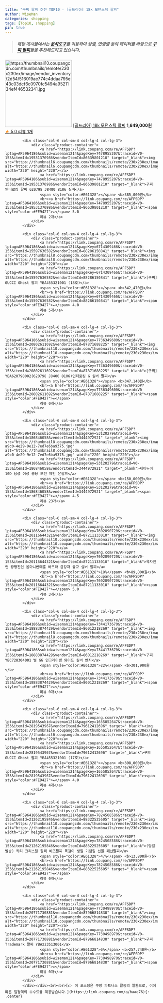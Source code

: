 ```yaml
---
title: "구찌 팔찌 추천 TOP10 - [골드리아] 18k 모던스틱 팔찌"
author: WiseMan
categories: shopping
tags: [Top10, shopping]
pin: true
---
```


> ##### 해당 게시물에서는 [**분석도구**](https://itemscout.io/)를 이용하여 **성별**, **연령별** 등의 데이터를 바탕으로 [**구찌 팔찌**](https://link.coupang.com/a/baae76)들을 추천해드리고 있습니다.
<div class="container"><div class="row">
            <div class="col-6 col-sm-4 col-lg-4 col-lg-3">
                <div class="product-container">
                    <a href="https://link.coupang.com/re/AFFSDP?lptag=AF5964186&subid=wiseman1214&pageKey=7253188270&traceid=V0-153&itemId=18455294129&vendorItemId=5395968342" target="_blank"><img src="https://thumbnail10.coupangcdn.com/thumbnails/remote/230x230ex/image/vendor_inventory/2d54/516019ae774c4ddaa795e43c03dcf6c0970fc5494a9521134ef446532341.jpg" alt="https://thumbnail10.coupangcdn.com/thumbnails/remote/230x230ex/image/vendor_inventory/2d54/516019ae774c4ddaa795e43c03dcf6c0970fc5494a9521134ef446532341.jpg" width="220" height="220"></a>
                    <a href="https://link.coupang.com/re/AFFSDP?lptag=AF5964186&subid=wiseman1214&pageKey=7253188270&traceid=V0-153&itemId=18455294129&vendorItemId=5395968342" target="_blank">[골드리아] 18k 모던스틱 팔찌</a>
                    <span style="color:#E61328"></span> <b>1,649,000원</b>
                    <br><a href="https://link.coupang.com/re/AFFSDP?lptag=AF5964186&subid=wiseman1214&pageKey=7253188270&traceid=V0-153&itemId=18455294129&vendorItemId=5395968342" target="_blank"><span style="color:#FE9427">★</span> 5.0
                    리뷰 1개</a>
                </div>
            </div>
            
            <div class="col-6 col-sm-4 col-lg-4 col-lg-3">
                <div class="product-container">
                    <a href="https://link.coupang.com/re/AFFSDP?lptag=AF5964186&subid=wiseman1214&pageKey=7478955207&traceid=V0-153&itemId=19531370986&vendorItemId=86639801210" target="_blank"><img src="https://thumbnail6.coupangcdn.com/thumbnails/remote/230x230ex/image/vendor_inventory/b134/734fdadfa29579baa94978ffd01158969cb075326a78330f612bee291930.jpg" alt="https://thumbnail6.coupangcdn.com/thumbnails/remote/230x230ex/image/vendor_inventory/b134/734fdadfa29579baa94978ffd01158969cb075326a78330f612bee291930.jpg" width="220" height="220"></a>
                    <a href="https://link.coupang.com/re/AFFSDP?lptag=AF5964186&subid=wiseman1214&pageKey=7478955207&traceid=V0-153&itemId=19531370986&vendorItemId=86639801210" target="_blank">구찌 인터로킹 팔찌 620798 J8400 8106 실버</a>
                    <span style="color:#E61328"></span> <b>385,000원</b>
                    <br><a href="https://link.coupang.com/re/AFFSDP?lptag=AF5964186&subid=wiseman1214&pageKey=7478955207&traceid=V0-153&itemId=19531370986&vendorItemId=86639801210" target="_blank"><span style="color:#FE9427">★</span> 5.0
                    리뷰 2개</a>
                </div>
            </div>
            
            <div class="col-6 col-sm-4 col-lg-4 col-lg-3">
                <div class="product-container">
                    <a href="https://link.coupang.com/re/AFFSDP?lptag=AF5964186&subid=wiseman1214&pageKey=6714309466&traceid=V0-153&itemId=15597636582&vendorItemId=88286150841" target="_blank"><img src="https://thumbnail8.coupangcdn.com/thumbnails/remote/230x230ex/image/vendor_inventory/588e/bbffe44b07cda387864d933c7faa3e6011bb08efe57e8e504ac10685a79c.jpg" alt="https://thumbnail8.coupangcdn.com/thumbnails/remote/230x230ex/image/vendor_inventory/588e/bbffe44b07cda387864d933c7faa3e6011bb08efe57e8e504ac10685a79c.jpg" width="220" height="220"></a>
                    <a href="https://link.coupang.com/re/AFFSDP?lptag=AF5964186&subid=wiseman1214&pageKey=6714309466&traceid=V0-153&itemId=15597636582&vendorItemId=88286150841" target="_blank">[구찌] GUCCI Ghost 팔찌 YBA455321001 (18호)</a>
                    <span style="color:#E61328"></span> <b>342,470원</b>
                    <br><a href="https://link.coupang.com/re/AFFSDP?lptag=AF5964186&subid=wiseman1214&pageKey=6714309466&traceid=V0-153&itemId=15597636582&vendorItemId=88286150841" target="_blank"><span style="color:#FE9427">★</span> 4.0
                    리뷰 5개</a>
                </div>
            </div>
            
            <div class="col-6 col-sm-4 col-lg-4 col-lg-3">
                <div class="product-container">
                    <a href="https://link.coupang.com/re/AFFSDP?lptag=AF5964186&subid=wiseman1214&pageKey=7736349600&traceid=V0-153&itemId=20802611692&vendorItemId=87871688225" target="_blank"><img src="https://thumbnail10.coupangcdn.com/thumbnails/remote/230x230ex/image/vendor_inventory/c2c8/f98507856ff5a79b2319fee03851bb4b9d4bc441355dd27de91761508415.jpg" alt="https://thumbnail10.coupangcdn.com/thumbnails/remote/230x230ex/image/vendor_inventory/c2c8/f98507856ff5a79b2319fee03851bb4b9d4bc441355dd27de91761508415.jpg" width="220" height="220"></a>
                    <a href="https://link.coupang.com/re/AFFSDP?lptag=AF5964186&subid=wiseman1214&pageKey=7736349600&traceid=V0-153&itemId=20802611692&vendorItemId=87871688225" target="_blank">[구찌] YBA620798002(620798 J8400 8106)인터로킹 G 실버 팔찌</a>
                    <span style="color:#E61328"></span> <b>347,140원</b>
                    <br><a href="https://link.coupang.com/re/AFFSDP?lptag=AF5964186&subid=wiseman1214&pageKey=7736349600&traceid=V0-153&itemId=20802611692&vendorItemId=87871688225" target="_blank"><span style="color:#FE9427">★</span> 
                    리뷰 0개</a>
                </div>
            </div>
            
            <div class="col-6 col-sm-4 col-lg-4 col-lg-3">
                <div class="product-container">
                    <a href="https://link.coupang.com/re/AFFSDP?lptag=AF5964186&subid=wiseman1214&pageKey=53120279&traceid=V0-153&itemId=186846058&vendorItemId=3444972921" target="_blank"><img src="https://thumbnail8.coupangcdn.com/thumbnails/remote/230x230ex/image/vendor_inventory/images/2017/12/08/18/5/e9344f17-a9c0-4e29-9e12-7ed7e6ba9375.jpg" alt="https://thumbnail8.coupangcdn.com/thumbnails/remote/230x230ex/image/vendor_inventory/images/2017/12/08/18/5/e9344f17-a9c0-4e29-9e12-7ed7e6ba9375.jpg" width="220" height="220"></a>
                    <a href="https://link.coupang.com/re/AFFSDP?lptag=AF5964186&subid=wiseman1214&pageKey=53120279&traceid=V0-153&itemId=186846058&vendorItemId=3444972921" target="_blank">제이누이 10D 남성 여성 공용 모던 체인 은팔찌</a>
                    <span style="color:#E61328"></span> <b>150,000원</b>
                    <br><a href="https://link.coupang.com/re/AFFSDP?lptag=AF5964186&subid=wiseman1214&pageKey=53120279&traceid=V0-153&itemId=186846058&vendorItemId=3444972921" target="_blank"><span style="color:#FE9427">★</span> 4.5
                    리뷰 23개</a>
                </div>
            </div>
            
            <div class="col-6 col-sm-4 col-lg-4 col-lg-3">
                <div class="product-container">
                    <a href="https://link.coupang.com/re/AFFSDP?lptag=AF5964186&subid=wiseman1214&pageKey=7602890720&traceid=V0-153&itemId=20116644321&vendorItemId=87211133010" target="_blank"><img src="https://thumbnail10.coupangcdn.com/thumbnails/remote/230x230ex/image/vendor_inventory/e721/97ab52734281a0914014afa5a824e36cfcb9b9a0890c04ab39e14e0e085c.jpg" alt="https://thumbnail10.coupangcdn.com/thumbnails/remote/230x230ex/image/vendor_inventory/e721/97ab52734281a0914014afa5a824e36cfcb9b9a0890c04ab39e14e0e085c.jpg" width="220" height="220"></a>
                    <a href="https://link.coupang.com/re/AFFSDP?lptag=AF5964186&subid=wiseman1214&pageKey=7602890720&traceid=V0-153&itemId=20116644321&vendorItemId=87211133010" target="_blank">육자진언 광명진언 옴마니반메훔 바즈라 금강저 불교 실버 팔찌</a>
                    <span style="color:#E61328">18%</span> <b>89,800원</b>
                    <br><a href="https://link.coupang.com/re/AFFSDP?lptag=AF5964186&subid=wiseman1214&pageKey=7602890720&traceid=V0-153&itemId=20116644321&vendorItemId=87211133010" target="_blank"><span style="color:#FE9427">★</span> 5.0
                    리뷰 3개</a>
                </div>
            </div>
            
            <div class="col-6 col-sm-4 col-lg-4 col-lg-3">
                <div class="product-container">
                    <a href="https://link.coupang.com/re/AFFSDP?lptag=AF5964186&subid=wiseman1214&pageKey=7344173670&traceid=V0-153&itemId=18883874429&vendorItemId=86012218269" target="_blank"><img src="https://thumbnail8.coupangcdn.com/thumbnails/remote/230x230ex/image/vendor_inventory/900c/220c8b697cdc92db195587cabd9a79123caf68f05a0a52c3d3f1b1feaf02.jpg" alt="https://thumbnail8.coupangcdn.com/thumbnails/remote/230x230ex/image/vendor_inventory/900c/220c8b697cdc92db195587cabd9a79123caf68f05a0a52c3d3f1b1feaf02.jpg" width="220" height="220"></a>
                    <a href="https://link.coupang.com/re/AFFSDP?lptag=AF5964186&subid=wiseman1214&pageKey=7344173670&traceid=V0-153&itemId=18883874429&vendorItemId=86012218269" target="_blank">구찌 YBC728304001 벌 GG 인그레이빙 와이드 실버 반지</a>
                    <span style="color:#E61328">22%</span> <b>301,900원</b>
                    <br><a href="https://link.coupang.com/re/AFFSDP?lptag=AF5964186&subid=wiseman1214&pageKey=7344173670&traceid=V0-153&itemId=18883874429&vendorItemId=86012218269" target="_blank"><span style="color:#FE9427">★</span> 
                    리뷰 0개</a>
                </div>
            </div>
            
            <div class="col-6 col-sm-4 col-lg-4 col-lg-3">
                <div class="product-container">
                    <a href="https://link.coupang.com/re/AFFSDP?lptag=AF5964186&subid=wiseman1214&pageKey=1655052647&traceid=V0-153&itemId=2819543967&vendorItemId=79612412696" target="_blank"><img src="https://thumbnail6.coupangcdn.com/thumbnails/remote/230x230ex/image/vendor_inventory/3911/46d21cc36e4dd21eed3c73968352e1a799df0e9480f0e1aba1c9b7b6c1cd.jpg" alt="https://thumbnail6.coupangcdn.com/thumbnails/remote/230x230ex/image/vendor_inventory/3911/46d21cc36e4dd21eed3c73968352e1a799df0e9480f0e1aba1c9b7b6c1cd.jpg" width="220" height="220"></a>
                    <a href="https://link.coupang.com/re/AFFSDP?lptag=AF5964186&subid=wiseman1214&pageKey=1655052647&traceid=V0-153&itemId=2819543967&vendorItemId=79612412696" target="_blank">구찌 GUCCI Ghost 팔찌 YBA455321001 (17호)</a>
                    <span style="color:#E61328"></span> <b>398,000원</b>
                    <br><a href="https://link.coupang.com/re/AFFSDP?lptag=AF5964186&subid=wiseman1214&pageKey=1655052647&traceid=V0-153&itemId=2819543967&vendorItemId=79612412696" target="_blank"><span style="color:#FE9427">★</span> 4.0
                    리뷰 4개</a>
                </div>
            </div>
            
            <div class="col-6 col-sm-4 col-lg-4 col-lg-3">
                <div class="product-container">
                    <a href="https://link.coupang.com/re/AFFSDP?lptag=AF5964186&subid=wiseman1214&pageKey=7824508586&traceid=V0-153&itemId=21262195846&vendorItemId=88322525605" target="_blank"><img src="https://thumbnail10.coupangcdn.com/thumbnails/remote/230x230ex/image/vendor_inventory/8d5b/bec7792293e22b01205fb764e623f87e0324cbf9813c5f35836343cd7b3b.jpg" alt="https://thumbnail10.coupangcdn.com/thumbnails/remote/230x230ex/image/vendor_inventory/8d5b/bec7792293e22b01205fb764e623f87e0324cbf9813c5f35836343cd7b3b.jpg" width="220" height="220"></a>
                    <a href="https://link.coupang.com/re/AFFSDP?lptag=AF5964186&subid=wiseman1214&pageKey=7824508586&traceid=V0-153&itemId=21262195846&vendorItemId=88322525605" target="_blank">(당일발송) 키티 크리스탈 팔찌 비즈팔찌 목걸이 생일 기념일 선물 패션팔찌</a>
                    <span style="color:#E61328">47%</span> <b>13,800원</b>
                    <br><a href="https://link.coupang.com/re/AFFSDP?lptag=AF5964186&subid=wiseman1214&pageKey=7824508586&traceid=V0-153&itemId=21262195846&vendorItemId=88322525605" target="_blank"><span style="color:#FE9427">★</span> 
                    리뷰 0개</a>
                </div>
            </div>
            
            <div class="col-6 col-sm-4 col-lg-4 col-lg-3">
                <div class="product-container">
                    <a href="https://link.coupang.com/re/AFFSDP?lptag=AF5964186&subid=wiseman1214&pageKey=7730498970&traceid=V0-153&itemId=20771730881&vendorItemId=87966814830" target="_blank"><img src="https://thumbnail10.coupangcdn.com/thumbnails/remote/230x230ex/image/vendor_inventory/8b04/efc9a064019a8e905d4e799fe3bf07b5b8ae699ca2918cd72aadb3521300.jpg" alt="https://thumbnail10.coupangcdn.com/thumbnails/remote/230x230ex/image/vendor_inventory/8b04/efc9a064019a8e905d4e799fe3bf07b5b8ae699ca2918cd72aadb3521300.jpg" width="220" height="220"></a>
                    <a href="https://link.coupang.com/re/AFFSDP?lptag=AF5964186&subid=wiseman1214&pageKey=7730498970&traceid=V0-153&itemId=20771730881&vendorItemId=87966814830" target="_blank">구찌 Trademark 팔찌 YBA223513001</a>
                    <span style="color:#E61328">6%</span> <b>257,740원</b>
                    <br><a href="https://link.coupang.com/re/AFFSDP?lptag=AF5964186&subid=wiseman1214&pageKey=7730498970&traceid=V0-153&itemId=20771730881&vendorItemId=87966814830" target="_blank"><span style="color:#FE9427">★</span> 
                    리뷰 0개</a>
                </div>
            </div>
            </div></div><br><br>[👉 이 포스팅은 쿠팡 파트너스 활동의 일환으로, 이에 따른 일정액의 수수료를 제공받습니다.](https://link.coupang.com/a/baae76){: .center}